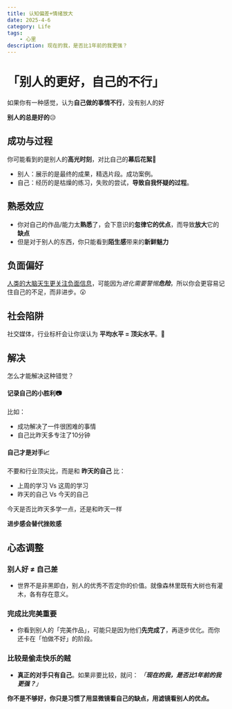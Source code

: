 ```yaml
---
title: 认知偏差+情绪放大
date: 2025-4-6
category: Life
tags:
    - 心里
description: 现在的我，是否比1年前的我更强？
---
```


# 「别人的更好，自己的不行」

如果你有一种感觉，认为**自己做的事情不行**，没有别人的好

**别人的总是好的**😥

## 成功与过程

你可能看到的是别人的**高光时刻**，对比自己的**幕后花絮**🤔

- 别人：展示的是最终的成果，精选片段。成功案例。
- 自己：经历的是枯燥的练习，失败的尝试，**导致自我怀疑的过程**。

## 熟悉效应

- 你对自己的作品/能力太**熟悉**了，会下意识的**忽律它的优点**，而导致**放大**它的**缺点**
- 但是对于别人的东西，你只能看到**陌生感**带来的**新鲜魅力**

## 负面偏好

<u>人类的大脑天生更关注负面信息</u>，可能因为*进化需要警惕**危险***，所以你会更容易记住自己的不足，而非进步。😮

## 社会陷阱

社交媒体，行业标杆会让你误认为 **平均水平 = 顶尖水平**。🧐

## 解决

怎么才能解决这种错觉？

#### 记录自己的小胜利📷

比如：

- 成功解决了一件很困难的事情
- 自己比昨天多专注了10分钟

#### 自己才是对手📈

不要和行业顶尖比，而是和 **昨天的自己** 比：

- 上周的学习 Vs 这周的学习
- 昨天的自己 Vs  今天的自己

今天是否比昨天多学一点，还是和昨天一样

**进步感会替代挫败感**

## 心态调整

### 别人好 ≠ 自己差

- 世界不是非黑即白，别人的优秀不否定你的价值。就像森林里既有大树也有灌木，各有存在意义。

### 完成比完美重要

- 你看到别人的「完美作品」，可能只是因为他们**先完成了**，再逐步优化。而你还卡在「怕做不好」的阶段。

### 比较是偷走快乐的贼

- **真正的对手只有自己**。如果非要比较，就问：
  *「**现在的我，是否比1年前的我更强？**」*

**你不是不够好，你只是习惯了用显微镜看自己的缺点，用滤镜看别人的优点。**
